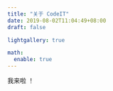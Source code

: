 ```yaml
---
title: "关于 CodeIT"
date: 2019-08-02T11:04:49+08:00
draft: false

lightgallery: true

math:
  enable: true
---
```


我来啦 ！
